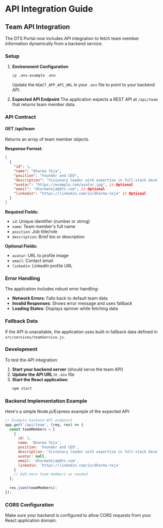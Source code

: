 # API Integration Guide

## Team API Integration

The DTS Portal now includes API integration to fetch team member information dynamically from a backend service.

### Setup

1. **Environment Configuration**
   ```bash
   cp .env.example .env
   ```
   Update the `REACT_APP_API_URL` in your `.env` file to point to your backend API.

2. **Expected API Endpoint**
   The application expects a REST API at `/api/team` that returns team member data.

### API Contract

#### GET /api/team
Returns an array of team member objects.

**Response Format:**
```json
[
  {
    "id": 1,
    "name": "Dharma Teja",
    "position": "Founder and CEO",
    "description": "Visionary leader with expertise in full-stack development and AI technologies.",
    "avatar": "https://example.com/avatar.jpg", // Optional
    "email": "dharmateja@dts.com", // Optional
    "linkedin": "https://linkedin.com/in/dharma-teja" // Optional
  }
]
```

**Required Fields:**
- `id`: Unique identifier (number or string)
- `name`: Team member's full name
- `position`: Job title/role
- `description`: Brief bio or description

**Optional Fields:**
- `avatar`: URL to profile image
- `email`: Contact email
- `linkedin`: LinkedIn profile URL

### Error Handling

The application includes robust error handling:
- **Network Errors**: Falls back to default team data
- **Invalid Responses**: Shows error message and uses fallback
- **Loading States**: Displays spinner while fetching data

### Fallback Data

If the API is unavailable, the application uses built-in fallback data defined in `src/services/teamService.js`.

### Development

To test the API integration:

1. **Start your backend server** (should serve the team API)
2. **Update the API URL** in `.env` file
3. **Start the React application**:
   ```bash
   npm start
   ```

### Backend Implementation Example

Here's a simple Node.js/Express example of the expected API:

```javascript
// Example backend API endpoint
app.get('/api/team', (req, res) => {
  const teamMembers = [
    {
      id: 1,
      name: 'Dharma Teja',
      position: 'Founder and CEO',
      description: 'Visionary leader with expertise in full-stack development and AI technologies.',
      avatar: null,
      email: 'dharmateja@dts.com',
      linkedin: 'https://linkedin.com/in/dharma-teja'
    }
    // Add more team members as needed
  ];
  
  res.json(teamMembers);
});
```

### CORS Configuration

Make sure your backend is configured to allow CORS requests from your React application domain.
